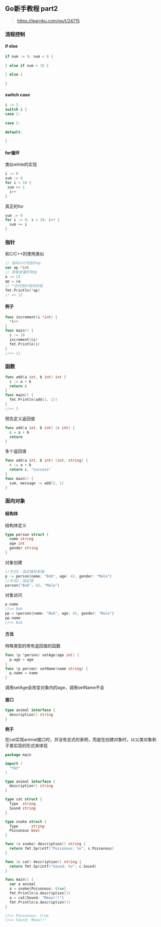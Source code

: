 ## Go新手教程 part2

> https://learnku.com/go/t/24715

### 流程控制

#### if else

```go
if num := 9; num < 0 {
 
} else if num < 10 {
 
} else {
 
}
```

#### switch case

```go
i := 2
switch i {
case 1:
 
case 2:
 
default:
 
}
```

#### for循环

类似while的实现

```go
i := 0
sum := 0
for i < 10 {
 sum += 1
  i++
}
```

真正的for

```go
sum := 0
for i := 0; i < 10; i++ {
  sum += i
}
```

### 指针

和C/C++的使用类似

```go
// 指向int的指针ap
var ap *int
// 获取变量的地址
a := 12
ap = &a
// *访问指针指向的值
fmt.Println(*ap)
// => 12
```

#### 例子

```go
func increment(i *int) {
  *i++
}
func main() {
  i := 10
  increment(&i)
  fmt.Println(i)
}
//=> 11
```

### 函数

```go
func add(a int, b int) int {
  c := a + b
  return c
}
func main() {
  fmt.Println(add(2, 1))
}
//=> 3
```

预先定义返回值

```go
func add(a int, b int) (c int) {
  c = a + b
  return
}
```

多个返回值

```go
func add(a int, b int) (int, string) {
  c := a + b
  return c, "success"
}
func main() {
  sum, message := add(2, 1)
}
```

### 面向对象

#### 结构体

结构体定义

```go
type person struct {
  name string
  age int
  gender string
}
```

对象创建

```go
//方式1：指定属性和值
p := person{name: "Bob", age: 42, gender: "Male"}
//方式2：指定值
person{"Bob", 42, "Male"}
```

对象访问

```go
p.name
//=> Bob
pp = &person{name: "Bob", age: 42, gender: "Male"}
pp.name
//=> Bob
```

#### 方法

特殊类型的带有返回值的函数

```go
func (p *person) setAge(age int) {
  p.age = age
}
func (p person) setName(name string) {
  p.name = name
}
```

调用setAge会改变对象内的age，调用setName不会

#### 接口

```go
type animal interface {
  description() string
}
```

**例子**

在cat实现animal接口时，并没有显式的表明，而是在创建对象时，以父类对象和子类实现的形式来体现

```go
package main

import (
  "fmt"
)

type animal interface {
  description() string
}

type cat struct {
  Type  string
  Sound string
}

type snake struct {
  Type      string
  Poisonous bool
}

func (s snake) description() string {
  return fmt.Sprintf("Poisonous: %v", s.Poisonous)
}

func (c cat) description() string {
  return fmt.Sprintf("Sound: %v", c.Sound)
}

func main() {
  var a animal
  a = snake{Poisonous: true}
  fmt.Println(a.description())
  a = cat{Sound: "Meow!!!"}
  fmt.Println(a.description())
}

//=> Poisonous: true
//=> Sound: Meow!!!
```













